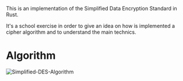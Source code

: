 This is an implementation of the Simplified Data Encryption Standard in Rust.

It's a school exercise in order to give an idea on how is implemented a cipher algorithm and to understand the main technics.

# Algorithm
![Simplified-DES-Algorithm](https://www.researchgate.net/profile/Mohammad_Alshraideh/publication/282667751/figure/fig1/AS:282614406631442@1444391933325/Simplified-DES-Algorithm.png)